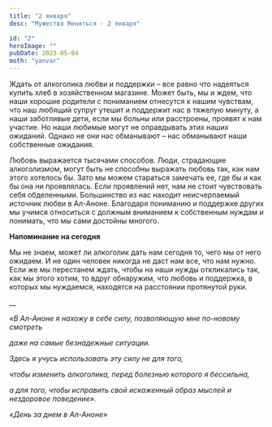 ```yaml
---
title: "2 января"
desc: "Мужество Меняться - 2 января"

id: "2"
heroImage: ""
pubDate: 2023-05-04
moth: "yanvar"
---
```


Ждать от алкоголика любви и поддержки – все равно что надеяться купить хлеб в
хозяйственном магазине. Может быть, мы и ждем, что наши хорошие родители с
пониманием отнесутся к нашим чувствам, что наш любящий супруг утешит и
поддержит нас в тяжелую минуту, а наши заботливые дети, если мы больны или
расстроены, проявят к нам участие. Но наши любимые могут не оправдывать этих
наших ожиданий. Однако не они нас обманывают – нас обманывают наши собственные
ожидания.

Любовь выражается тысячами способов. Люди, страдающие алкоголизмом, могут быть
не способны выражать любовь так, как нам этого хотелось бы. Зато мы можем
стараться замечать ее, где бы и как бы она ни проявлялась. Если проявлений
нет, нам не стоит чувствовать себя обделенными. Большинство из нас находит
неисчерпаемый источник любви в Ал-Аноне. Благодаря пониманию и поддержке
других мы учимся относиться с должным вниманием к собственным нуждам и
понимать, что мы сами достойны многого.

**Напоминание на сегодня**

Мы не знаем, может ли алкоголик дать нам сегодня то, чего мы от него ожидаем.
И не один человек никогда не даст нам все, что нам нужно. Если же мы
перестанем ждать, чтобы на наши нужды откликались так, как мы этого хотим, то
вдруг обнаружим, что любовь и поддержка, в которых мы нуждаемся, находятся на
расстоянии протянутой руки.

\_\_

_«В Ал-Аноне я нахожу в себе силу, позволяющую мне по-новому смотреть_

_даже на самые безнадежные ситуации._

_Здесь я учусь использовать эту силу не для того,_

_чтобы изменить алкоголика, перед болезнью которого я бессильна,_

_а для того, чтобы исправить свой искаженный образ мыслей и нездоровое
поведение»._

_«День за днем в Ал-Аноне»_
